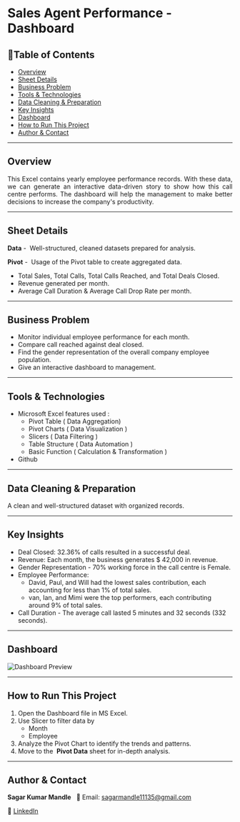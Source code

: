 # Sales Agent Performance - Dashboard

## 📌Table of Contents
- [Overview](#overview)
- [Sheet Details](#sheet-details)
- [Business Problem](#business-problem)
- [Tools & Technologies](#tools--technologies)
- [Data Cleaning & Preparation](#data-cleaning--preparation)
- [Key Insights](#key-insights)
- [Dashboard](#dashboard)
- [How to Run This Project](#how-to-run-this-project)
- [Author & Contact](#author--contact)

---

## Overview
<p align="justify">
This Excel contains yearly employee performance records. With these data, we can generate an interactive data-driven story to show how this call centre performs. The dashboard will help the management to make better decisions to increase the company's productivity.
</p>

---

## Sheet Details

**Data** -  Well-structured, cleaned datasets prepared for analysis.

**Pivot** -  Usage of the Pivot table to create aggregated data. 
- Total Sales, Total Calls, Total Calls Reached, and Total Deals Closed.
- Revenue generated per month. 
- Average Call Duration & Average Call Drop Rate per month.
   
---

## Business Problem
- Monitor individual employee performance for each month.
- Compare call reached against deal closed.
- Find the gender representation of the overall company employee population.
- Give an interactive dashboard to management.

---

## Tools & Technologies

- Microsoft Excel features used :
    - Pivot Table ( Data Aggregation)
    - Pivot Charts ( Data Visualization )
    - Slicers ( Data Filtering )
    - Table Structure ( Data Automation )
    - Basic Function ( Calculation & Transformation )
- Github

---
 
 ## Data Cleaning & Preparation
A clean and well-structured dataset with organized records.

---

## Key Insights

- Deal Closed: 32.36% of calls resulted in a successful deal.
- Revenue: Each month, the business generates $ 42,000 in revenue.
- Gender Representation - 70% working force in the call centre is Female.
- Employee Performance:
    - David, Paul, and Will had the lowest sales contribution, each accounting for less than 1% of total sales.
    - van, Ian, and Mimi were the top performers, each contributing around 9% of total sales.
- Call Duration - The average call lasted 5 minutes and 32 seconds (332 seconds).

---

## Dashboard
![Dashboard Preview](Image/dashboard_3.png)

---

## How to Run This Project
1. Open the Dashboard file in MS Excel.
2. Use Slicer to filter data by
    - Month
    - Employee
3. Analyze the Pivot Chart to identify the trends and patterns.
4. Move to the  **Pivot Data** sheet for in-depth analysis.

---

## Author & Contact

**Sagar Kumar Mandle**   
📧 Email: sagarmandle11135@gmail.com 

🔗 [LinkedIn](https://www.linkedin.com/in/sagar-kumar-mandle-mandle-7086ba366)  

